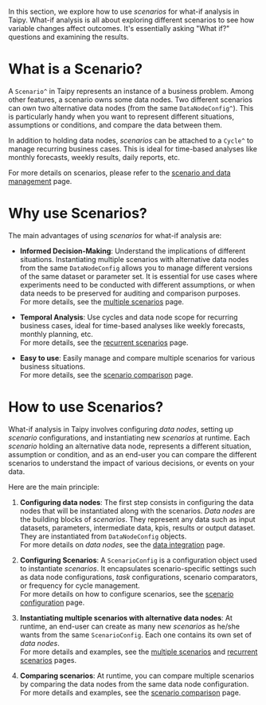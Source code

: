 In this section, we explore how to use *scenarios* for what-if analysis in Taipy.
What-if analysis is all about exploring different scenarios to see how variable
changes affect outcomes. It's essentially asking "What if?" questions and examining
the results.

# What is a Scenario?
A `Scenario^` in Taipy represents an instance of a business problem. Among other features,
a scenario owns some data nodes. Two different scenarios can own two alternative data nodes
(from the same `DataNodeConfig^`). This is particularly handy when you want to represent
different situations, assumptions or conditions, and compare the data between them.

In addition to holding data nodes, *scenarios* can be attached to a `Cycle^` to manage
recurring business cases. This is ideal for time-based analyses like monthly forecasts,
weekly results, daily reports, etc.

For more details on scenarios, please refer to the
[scenario and data management](../sdm/index.md) page.

# Why use Scenarios?

The main advantages of using *scenarios* for what-if analysis are:

- **Informed Decision-Making**: Understand the implications of different situations.
    Instantiating multiple scenarios with alternative data nodes from the same
    `DataNodeConfig` allows you to manage different versions of the same dataset
    or parameter set. It is essential for use cases where experiments need to be
    conducted with different assumptions, or when data needs to be preserved for
    auditing and comparison purposes.<br>
    For more details, see the [multiple scenarios](multiple-scenarios.md) page.

- **Temporal Analysis**: Use cycles and data node scope for recurring business
    cases, ideal for time-based analyses like weekly forecasts, monthly planning,
    etc.<br>
    For more details, see the [recurrent scenarios](scenarios-and-cycles.md) page.

- **Easy to use**: Easily manage and compare multiple scenarios for various
    business situations.<br>
    For more details, see the [scenario comparison](scenario-comparison.md) page.

# How to use Scenarios?

What-if analysis in Taipy involves configuring *data nodes*, setting up *scenario* configurations,
and instantiating new *scenarios* at runtime. Each *scenario* holding an alternative data node,
represents a different situation, assumption or condition, and as an end-user you can compare
the different scenarios to understand the impact of various decisions, or events on your data.

Here are the main principle:

1. **Configuring data nodes**: The first step consists in configuring the data nodes that will be
    instantiated along with the scenarios. *Data nodes* are the building blocks of *scenarios*.
    They represent any data such as input datasets, parameters, intermediate data, kpis, results
    or output dataset. They are instantiated from `DataNodeConfig` objects.
    <br>
    For more details on *data nodes*, see the [data integration](../data-integration/index.md)
    page.

2. **Configuring Scenarios**: A `ScenarioConfig` is a configuration object used to instantiate
    *scenarios*. It encapsulates scenario-specific settings such as data node configurations,
    *task* configurations, scenario comparators, or frequency for cycle management.<br>
    For more details on how to configure scenarios, see the
    [scenario configuration](../sdm/scenario/scenario-config.md) page.

3. **Instantiating multiple scenarios with alternative data nodes**: At runtime, an end-user
    can create as many new *scenarios* as he/she wants from the same `ScenarioConfig`. Each
    one contains its own set of *data nodes*.<br>
    For more details and examples, see the [multiple scenarios](multiple-scenarios.md) and
    [recurrent scenarios](scenarios-and-cycles.md) pages.

4. **Comparing scenarios**: At runtime, you can compare multiple scenarios by comparing the
    data nodes from the same data node configuration.<br>
    For more details and examples, see the [scenario comparison](scenario-comparison.md) page.
